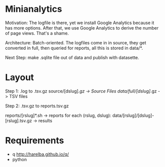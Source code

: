 # Minianalytics

Motivation: The logfile is there, yet we install Google Analytics because it has more options. After that, we use Google Analytics to derive the number of page views. That's a shame.

Architecture: Batch-oriented. The logfiles come in in source, they get converted in full, then queried for reports, all this is stored in data/*.

Next Step: make .sqlite file out of data and publish with datasette.




# Layout

Step 1: .log to .tsv.gz
source/[dslug].*gz -> Source Files
data/full/[dslug]*.gz -> TSV files

Step 2: .tsv.gz  to reports.tsv.gz

reports/[rslug]*.sh -> reports
for each (rslug, dslug):
data/[rslug]/[dslug]-[rslug].tsv.gz -> results


# Requirements

  - q http://harelba.github.io/q/
  - python



